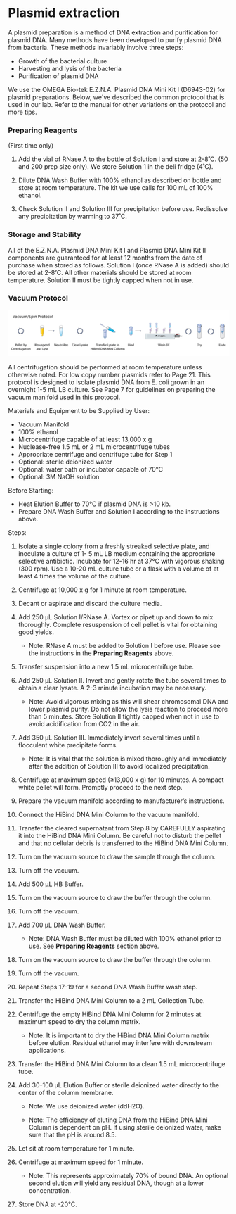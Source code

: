 # Plasmid extraction 

A plasmid preparation is a method of DNA extraction and purification for plasmid DNA. Many methods have been developed to purify plasmid DNA from bacteria. These methods invariably involve three steps:

- Growth of the bacterial culture
- Harvesting and lysis of the bacteria
- Purification of plasmid DNA

We use the OMEGA Bio-tek E.Z.N.A. Plasmid DNA Mini Kit I (D6943-02) for plasmid preparations. Below, we've described the common protocol that is used in our lab. Refer to the manual for other variations on the protocol and more tips.

### Preparing Reagents

(First time only)

1. Add the vial of RNase A to the bottle of Solution I and store at 2-8˚C. (50 and 200 prep size only). We store Solution 1 in the deli fridge (4˚C).

2. Dilute DNA Wash Buffer with 100% ethanol as described on bottle and store at room temperature. The kit we use calls for 100 mL of 100% ethanol.

3. Check Solution II and Solution III for precipitation before use. Redissolve any precipitation by warming to 37˚C.

### Storage and Stability

All of the E.Z.N.A. Plasmid DNA Mini Kit I and Plasmid DNA Mini Kit II components are guaranteed for at least 12 months from the date of purchase when stored as follows. Solution I (once RNase A is added) should be stored at 2-8˚C. All other materials should be stored at room temperature. Solution II must be tightly capped when not in use.

### Vacuum Protocol

<a href="https://github.com/"><center><img src="../figures/miniprep.png" width="1000"></center></a>


All centrifugation should be performed at room temperature unless otherwise noted. For low copy number plasmids refer to Page 21. This protocol is designed to isolate plasmid DNA from E. coli grown in an overnight 1-5 mL LB culture. See Page 7 for guidelines on preparing the vacuum manifold used in this protocol.

Materials and Equipment to be Supplied by User:

* Vacuum Manifold
* 100% ethanol
* Microcentrifuge capable of at least 13,000 x g
* Nuclease-free 1.5 mL or 2 mL microcentrifuge tubes
* Appropriate centrifuge and centrifuge tube for Step 1
* Optional: sterile deionized water
* Optional: water bath or incubator capable of 70°C
* Optional: 3M NaOH solution

Before Starting:

* Heat Elution Buffer to 70°C if plasmid DNA is >10 kb.
* Prepare DNA Wash Buffer and Solution I according to the instructions above.

Steps:

1. Isolate a single colony from a freshly streaked selective plate, and inoculate a culture of 1- 5 mL LB medium containing the appropriate selective antibiotic. Incubate for 12-16 hr at 37°C with vigorous shaking (300 rpm). Use a 10-20 mL culture tube or a flask with a volume of at least 4 times the volume of the culture.
2. Centrifuge at 10,000 x g for 1 minute at room temperature.
3. Decant or aspirate and discard the culture media.
4. Add 250 μL Solution I/RNase A. Vortex or pipet up and down to mix thoroughly. Complete resuspension of cell pellet is vital for obtaining good yields.

    + Note: RNase A must be added to Solution I before use. Please see the instructions in the **Preparing Reagents** above.

5. Transfer suspension into a new 1.5 mL microcentrifuge tube.
6. Add 250 μL Solution II. Invert and gently rotate the tube several times to obtain a clear lysate. A 2-3 minute incubation may be necessary.

    + Note: Avoid vigorous mixing as this will shear chromosomal DNA and lower plasmid purity. Do not allow the lysis reaction to proceed more than 5 minutes. Store Solution II tightly capped when not in use to avoid acidification from CO2 in the air.

7. Add 350 μL Solution III. Immediately invert several times until a flocculent white precipitate forms.

    + Note: It is vital that the solution is mixed thoroughly and immediately after the addition of Solution III to avoid localized precipitation.

8. Centrifuge at maximum speed (≥13,000 x g) for 10 minutes. A compact white pellet will form. Promptly proceed to the next step.
9. Prepare the vacuum manifold according to manufacturer’s instructions.
10. Connect the HiBind DNA Mini Column to the vacuum manifold.
11. Transfer the cleared supernatant from Step 8 by CAREFULLY aspirating it into the HiBind DNA Mini Column. Be careful not to disturb the pellet and that no cellular debris is transferred to the HiBind DNA Mini Column.
12. Turn on the vacuum source to draw the sample through the column.
13. Turn off the vacuum.
14. Add 500 μL HB Buffer.
15. Turn on the vacuum source to draw the buffer through the column.
16. Turn off the vacuum.
17. Add 700 μL DNA Wash Buffer.

    + Note: DNA Wash Buffer must be diluted with 100% ethanol prior to use. See **Preparing Reagents** section above.

18. Turn on the vacuum source to draw the buffer through the column.
19. Turn off the vacuum.
20. Repeat Steps 17-19 for a second DNA Wash Buffer wash step.
21. Transfer the HiBind DNA Mini Column to a 2 mL Collection Tube.
22. Centrifuge the empty HiBind DNA Mini Column for 2 minutes at maximum speed to dry the column matrix.

    + Note: It is important to dry the HiBind DNA Mini Column matrix before elution. Residual ethanol may interfere with downstream applications.

23. Transfer the HiBind DNA Mini Column to a clean 1.5 mL microcentrifuge tube.
24. Add 30-100 μL Elution Buffer or sterile deionized water directly to the center of the column membrane.

    + Note: We use deionized water (ddH2O).

    + Note: The efficiency of eluting DNA from the HiBind DNA Mini Column is dependent on pH. If using sterile deionized water, make sure that the pH is around 8.5.

25. Let sit at room temperature for 1 minute.
26. Centrifuge at maximum speed for 1 minute.

    + Note: This represents approximately 70% of bound DNA. An optional second elution will yield any residual DNA, though at a lower concentration.

27. Store DNA at -20°C.